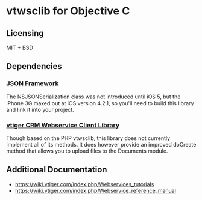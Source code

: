 # vtwsclib for Objective C

## Licensing

MIT + BSD

## Dependencies

### [JSON Framework](https://github.com/stig/json-framework)

The NSJSONSerialization class was not introduced until iOS 5, but the iPhone 3G maxed out at iOS version 4.2.1, so you'll need to build this library and link it into your project.

### [vtiger CRM Webservice Client Library](http://forge.vtiger.com/projects/vtwsclib)

Though based on the PHP vtwsclib, this library does not currently implement all of its methods.  It does however provide an improved doCreate method that allows you to upload files to the Documents module.

## Additional Documentation

* https://wiki.vtiger.com/index.php/Webservices_tutorials
* https://wiki.vtiger.com/index.php/Webservice_reference_manual
